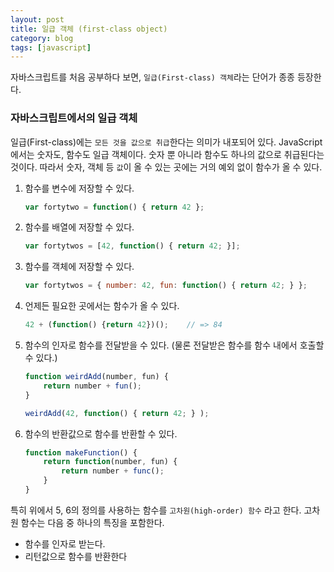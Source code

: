 ```yaml
---
layout: post
title: 일급 객체 (first-class object)
category: blog
tags: [javascript]
---
```

자바스크립트를 처음 공부하다 보면, `일급(First-class) 객체`라는 단어가 종종 등장한다.

### 자바스크립트에서의 일급 객체
일급(First-class)에는 `모든 것을 값으로 취급`한다는 의미가 내포되어 있다. JavaScript에서는 숫자도, 함수도 일급 객체이다. 숫자 뿐 아니라 함수도 하나의 값으로 취급된다는 것이다. 따라서 숫자, 객체 등 `값`이 올 수 있는 곳에는 거의 예외 없이 함수가 올 수 있다.

<!-- more -->


1. 함수를 변수에 저장할 수 있다.

	```javascript
	var fortytwo = function() { return 42 };
	```

1. 함수를 배열에 저장할 수 있다.

	```javascript
	var fortytwos = [42, function() { return 42; }];
	```

1. 함수를 객체에 저장할 수 있다.

	```javascript
	var fortytwos = { number: 42, fun: function() { return 42; } };
	```

1. 언제든 필요한 곳에서는 함수가 올 수 있다.

	```javascript
	42 + (function() {return 42})();	// => 84
	```

1. 함수의 인자로 함수를 전달받을 수 있다. (물론 전달받은 함수를 함수 내에서 호출할 수 있다.)

	```javascript
	function weirdAdd(number, fun) {
		return number + fun();
	}

	weirdAdd(42, function() { return 42; } );
	```

1. 함수의 반환값으로 함수를 반환할 수 있다.

	```javascript
	function makeFunction() {
		return function(number, fun) {
			return number + func();
		}
	}
	```

특히 위에서 5, 6의 정의를 사용하는 함수를 `고차원(high-order) 함수` 라고 한다. 고차원 함수는 다음 중 하나의 특징을 포함한다.

- 함수를 인자로 받는다.
- 리턴값으로 함수를 반환한다